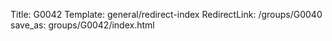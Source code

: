 Title: G0042
Template: general/redirect-index
RedirectLink: /groups/G0040
save_as: groups/G0042/index.html
